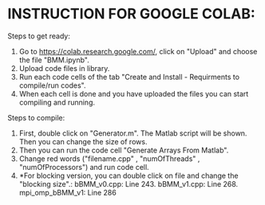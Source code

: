 # INSTRUCTION FOR GOOGLE COLAB:

Steps to get ready:
1. Go to https://colab.research.google.com/, click on "Upload" and choose the file "BMM.ipynb".
2. Upload code files in library.
3. Run each code cells of the tab "Create and Install - Requirments to compile/run codes".
4. When each cell is done and you have uploaded the files you can start compiling and running.

Steps to compile:
1. First, double click on "Generator.m". The Matlab script will be shown. Then you can change the size of rows.
2. Then you can run the code cell "Generate Arrays From Matlab".
3. Change red words ("filename.cpp" , "numOfThreads" , "numOfProcessors") and run code cell.
4. *For blocking version, you can double click on file and change the "blocking size".:
    bBMM_v0.cpp: Line 243.
    bBMM_v1.cpp: Line 268.
    mpi_omp_bBMM_v1: Line 286
